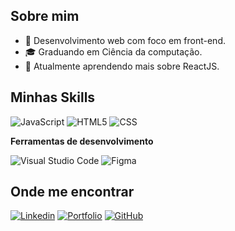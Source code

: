 ## Sobre mim

- 🤔 Desenvolvimento web com foco em front-end.
- 🎓 Graduando em Ciência da computação.
- 🌱 Atualmente aprendendo mais sobre ReactJS.

## Minhas Skills

![JavaScript](https://img.shields.io/badge/-JavaScript-333333?style=flat&logo=javascript)
![HTML5](https://img.shields.io/badge/-HTML5-333333?style=flat&logo=HTML5)
![CSS](https://img.shields.io/badge/-CSS-333333?style=flat&logo=CSS3&logoColor=1572B6)

**Ferramentas de desenvolvimento**

![Visual Studio Code](https://img.shields.io/badge/-Visual%20Studio%20Code-333333?style=flat&logo=visual-studio-code&logoColor=007ACC)
![Figma](https://img.shields.io/badge/-Figma-333333?style=flat&logo=figma&logoColor=007ACC)


## Onde me encontrar

[![Linkedin](https://img.shields.io/badge/-Linkedin-blue?style=flat-square&logo=Linkedin&logoColor=white&link=https://www.linkedin.com/in/alecksandrew/)](https://www.linkedin.com/in/alecksandrew/)
[![Portfolio](https://img.shields.io/badge/Portfolio-FF5722?style=for-the-badge&logo=todoist&logoColor=white)](https://alecksandrew.github.io/Portfolio/)
[![GitHub](https://img.shields.io/github)](https://github.com/Alecksandrew)
